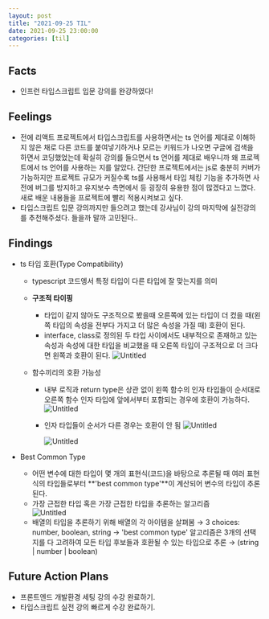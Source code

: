 ```yaml
---
layout: post
title: "2021-09-25 TIL"
date: 2021-09-25 23:00:00
categories: [til]
---
```


## Facts

- 인프런 타입스크립트 입문 강의를 완강하였다!

## Feelings

- 전에 리액트 프로젝트에서 타입스크립트를 사용하면서는 ts 언어를 제대로 이해하지 않은 채로 다른 코드를 붙여넣기하거나 모르는 키워드가 나오면 구글에 검색을 하면서 코딩했었는데 확실히 강의를 들으면서 ts 언어를 제대로 배우니까 왜 프로젝트에서 ts 언어를 사용하는 지를 알았다. 간단한 프로젝트에서는 js로 충분히 커버가 가능하지만 프로젝트 규모가 커질수록 ts를 사용해서 타입 체킹 기능을 추가하면 사전에 버그를 방지하고 유지보수 측면에서 등 굉장히 유용한 점이 많겠다고 느꼈다. 새로 배운 내용들을 프로젝트에 빨리 적용시켜보고 싶다.
- 타입스크립트 입문 강의까지만 들으려고 했는데 강사님이 강의 마지막에 실전강의를 추천해주셨다. 들을까 말까 고민된다..

## Findings

- ts 타입 호환(Type Compatibility)

  - typescript 코드엥서 특정 타입이 다른 타입에 잘 맞는지를 의미
  - **구조적 타이핑**

    - 타입이 같지 않아도 구조적으로 봤을때 오른쪽에 있는 타입이 더 컸을 때(왼쪽 타입의 속성을 전부다 가지고 더 많은 속성을 가질 때) 호환이 된다.
    - interface, class로 정의된 두 타입 사이에서도 내부적으로 존재하고 있는 속성과 속성에 대한 타입을 비교했을 때 오른쪽 타입이 구조적으로 더 크다면 왼쪽과 호환이 된다.
      ![Untitled](https://s3.us-west-2.amazonaws.com/secure.notion-static.com/0a1ac7ac-ba5b-4805-8f7c-a433c8990c0d/Untitled.png?X-Amz-Algorithm=AWS4-HMAC-SHA256&X-Amz-Credential=AKIAT73L2G45O3KS52Y5%2F20210925%2Fus-west-2%2Fs3%2Faws4_request&X-Amz-Date=20210925T142545Z&X-Amz-Expires=86400&X-Amz-Signature=39cf3e7a51a6ad18f462ffa416a74710a685b0e057361323a2b6cc5912a81ce6&X-Amz-SignedHeaders=host&response-content-disposition=filename%20%3D%22Untitled.png%22)

  - 함수끼리의 호환 가능성

    - 내부 로직과 return type은 상관 없이 왼쪽 함수의 인자 타입들이 순서대로 오른쪽 함수 인자 타입에 앞에서부터 포함되는 경우에 호환이 가능하다.
      ![Untitled](https://s3.us-west-2.amazonaws.com/secure.notion-static.com/76837566-deea-42da-ba3f-a2af4f37eece/Untitled.png?X-Amz-Algorithm=AWS4-HMAC-SHA256&X-Amz-Credential=AKIAT73L2G45O3KS52Y5%2F20210925%2Fus-west-2%2Fs3%2Faws4_request&X-Amz-Date=20210925T142057Z&X-Amz-Expires=86400&X-Amz-Signature=08a609c87c32620072e25f279729104d6d628ff6848cc99eae38258d73a13264&X-Amz-SignedHeaders=host&response-content-disposition=filename%20%3D%22Untitled.png%22)

    - 인자 타입들이 순서가 다른 경우는 호환이 안 됨
      ![Untitled](https://s3.us-west-2.amazonaws.com/secure.notion-static.com/bedc474c-19f0-48db-a338-04c266a5ae71/Untitled.png?X-Amz-Algorithm=AWS4-HMAC-SHA256&X-Amz-Credential=AKIAT73L2G45O3KS52Y5%2F20210925%2Fus-west-2%2Fs3%2Faws4_request&X-Amz-Date=20210925T142151Z&X-Amz-Expires=86400&X-Amz-Signature=026aa98b24ee4f28a6586a230e1b1d8df039ef2be8a8fe0d59211abe3ab56b39&X-Amz-SignedHeaders=host&response-content-disposition=filename%20%3D%22Untitled.png%22)

      ![Untitled](https://s3.us-west-2.amazonaws.com/secure.notion-static.com/e552cda1-13a4-476e-a3e9-bcaa88e5e237/Untitled.png?X-Amz-Algorithm=AWS4-HMAC-SHA256&X-Amz-Credential=AKIAT73L2G45O3KS52Y5%2F20210925%2Fus-west-2%2Fs3%2Faws4_request&X-Amz-Date=20210925T142214Z&X-Amz-Expires=86400&X-Amz-Signature=4093778134d74426bcab12820c6d2fa9ceeaf71450f8f0492d5b541a97147a5b&X-Amz-SignedHeaders=host&response-content-disposition=filename%20%3D%22Untitled.png%22)

- Best Common Type
  - 어떤 변수에 대한 타입이 몇 개의 표현식(코드)을 바탕으로 추론될 때 여러 표현식의 타입들로부터 **'best common type'**이 계산되어 변수의 타입이 추론된다.
  - 가장 근접한 타입 혹은 가장 근접한 타입을 추론하는 알고리즘  
    ![Untitled](https://s3.us-west-2.amazonaws.com/secure.notion-static.com/8d2c9024-224d-4859-8303-b221981a1dcd/Untitled.png?X-Amz-Algorithm=AWS4-HMAC-SHA256&X-Amz-Credential=AKIAT73L2G45O3KS52Y5%2F20210925%2Fus-west-2%2Fs3%2Faws4_request&X-Amz-Date=20210925T142858Z&X-Amz-Expires=86400&X-Amz-Signature=badfc1281aba1eb19db063100967695ae9da176105b5f80fa7c196190f70b77b&X-Amz-SignedHeaders=host&response-content-disposition=filename%20%3D%22Untitled.png%22)
  - 배열의 타입을 추론하기 위해 배열의 각 아이템을 살펴봄 → 3 choices: number, boolean, string → 'best common type' 알고리즘은 3개의 선택지를 다 고려하여 모든 타입 후보들과 호환될 수 있는 타입으로 추론 → (string \| number \| boolean)

## Future Action Plans

- 프론트엔드 개발환경 세팅 강의 수강 완료하기.
- 타입스크립트 실전 강의 빠르게 수강 완료하기.
